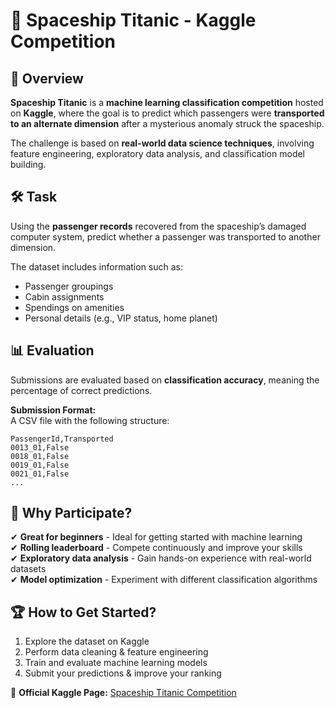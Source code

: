 # 🚀 Spaceship Titanic - Kaggle Competition

## 📌 Overview  
**Spaceship Titanic** is a **machine learning classification competition** hosted on **Kaggle**, where the goal is to predict which passengers were **transported to an alternate dimension** after a mysterious anomaly struck the spaceship.

The challenge is based on **real-world data science techniques**, involving feature engineering, exploratory data analysis, and classification model building.

## 🛠️ Task  
Using the **passenger records** recovered from the spaceship’s damaged computer system, predict whether a passenger was transported to another dimension.  

The dataset includes information such as:
- Passenger groupings  
- Cabin assignments  
- Spendings on amenities  
- Personal details (e.g., VIP status, home planet)  

## 📊 Evaluation  
Submissions are evaluated based on **classification accuracy**, meaning the percentage of correct predictions.  

**Submission Format:**  
A CSV file with the following structure:

```
PassengerId,Transported
0013_01,False
0018_01,False
0019_01,False
0021_01,False
...
```

## 🚀 Why Participate?  
✔ **Great for beginners** - Ideal for getting started with machine learning  
✔ **Rolling leaderboard** - Compete continuously and improve your skills  
✔ **Exploratory data analysis** - Gain hands-on experience with real-world datasets  
✔ **Model optimization** - Experiment with different classification algorithms  

## 🏆 How to Get Started?  
1. Explore the dataset on Kaggle  
2. Perform data cleaning & feature engineering  
3. Train and evaluate machine learning models  
4. Submit your predictions & improve your ranking  

📌 **Official Kaggle Page:** [Spaceship Titanic Competition](https://www.kaggle.com/competitions/spaceship-titanic)


